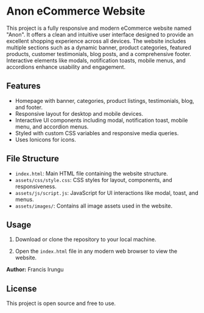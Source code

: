 # Anon eCommerce Website

This project is a fully responsive and modern eCommerce website named "Anon". It offers a clean and intuitive user interface designed to provide an excellent shopping experience across all devices. The website includes multiple sections such as a dynamic banner, product categories, featured products, customer testimonials, blog posts, and a comprehensive footer. Interactive elements like modals, notification toasts, mobile menus, and accordions enhance usability and engagement.

## Features

- Homepage with banner, categories, product listings, testimonials, blog, and footer.
- Responsive layout for desktop and mobile devices.
- Interactive UI components including modal, notification toast, mobile menu, and accordion menus.
- Styled with custom CSS variables and responsive media queries.
- Uses Ionicons for icons.

## File Structure

- `index.html`: Main HTML file containing the website structure.
- `assets/css/style.css`: CSS styles for layout, components, and responsiveness.
- `assets/js/script.js`: JavaScript for UI interactions like modal, toast, and menus.
- `assets/images/`: Contains all image assets used in the website.

## Usage

1. Download or clone the repository to your local machine.

2. Open the `index.html` file in any modern web browser to view the website.

**Author:**
Francis Irungu

## License

This project is open source and free to use.
